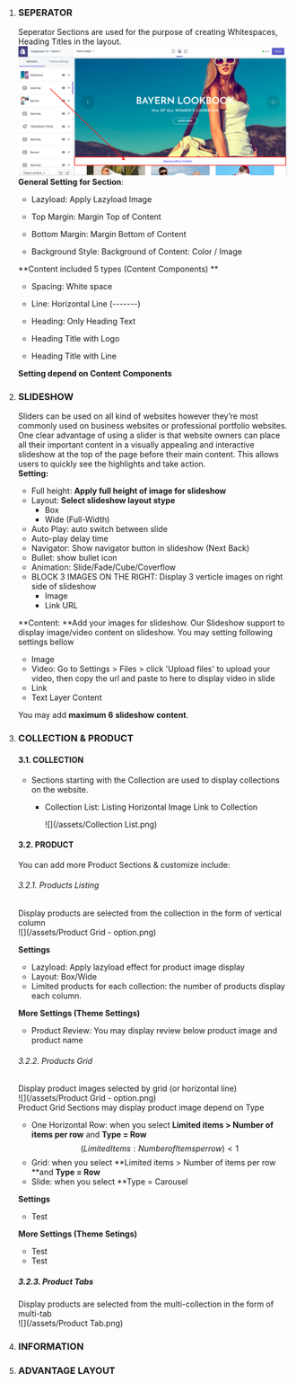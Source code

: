 1. ### SEPERATOR

   Seperator Sections are used for the purpose of creating Whitespaces, Heading Titles in the layout.  
   ![](/assets/spacing.png)  
   **General Setting for Section**:

   * Lazyload: Apply Lazyload Image

   * Top Margin: Margin Top of Content

   * Bottom Margin: Margin Bottom of Content

   * Background Style: Background of Content: Color / Image

   **Content included 5 types \(Content Components\)  **

   * Spacing: White space

   * Line: Horizontal Line \(-------\)

   * Heading: Only Heading Text

   * Heading Title with Logo

   * Heading Title with Line

   **Setting depend on Content Components**

2. ### SLIDESHOW

   Sliders can be used on all kind of websites however they’re most commonly used on business websites or professional portfolio websites. One clear advantage of using a slider is that website owners can place all their important content in a visually appealing and interactive slideshow at the top of the page before their main content. This allows users to quickly see the highlights and take action.  
   **Setting:**

   * Full height: **Apply full height of image for slideshow**  
   * Layout: **Select slideshow layout stype**  
     * Box   
     * Wide \(Full-Width\)
   * Auto Play: auto switch between slide
   * Auto-play delay time
   * Navigator: Show navigator button in slideshow \(Next Back\)
   * Bullet: show bullet icon
   * Animation: Slide/Fade/Cube/Coverflow
   * BLOCK 3 IMAGES ON THE RIGHT: Display 3 verticle images on right side of slideshow
     * Image
     * Link URL

   **Content: **Add your images for slideshow. Our Slideshow support to display image/video content on slideshow. You may setting following settings bellow

   * Image  
   * Video: Go to Settings &gt; Files &gt; click 'Upload files' to upload your video, then copy the url and paste to here to display video in slide
   * Link
   * Text Layer Content

   You may add **maximum 6** **slideshow** **content**.

3. ### COLLECTION & PRODUCT

   #### 3.1. COLLECTION

   * Sections starting with the Collection are used to display collections on the website.

     * Collection List: Listing Horizontal Image Link to Collection

       ![](/assets/Collection List.png)

   #### 3.2. PRODUCT

   You can add more Product Sections & customize include:

   ###### 3.2.1. Products Listing

   Display products are selected from the collection in the form of vertical column  
   ![](/assets/Product Grid - option.png)  
  
   **Settings**

   * Lazyload: Apply lazyload effect for product image display
   * Layout: Box/Wide
   * Limited products for each collection: the number of products display each column.

  
   **More Settings \(Theme Settings\)**

   * Product Review: You may display review below product image and product name

   ###### 3.2.2. Products Grid

   Display product images selected by grid \(or horizontal line\)  
   ![](/assets/Product Grid - option.png)  
   Product Grid Sections may display product image depend on Type

   * One Horizontal Row:  when you select  **Limited items &gt; Number of items per row** and **Type = Row**  
     $$(Limited Items : Number of Items per row) <1$$
   * Grid: when you select **Limited items &gt; Number of items per row **and **Type = Row**
   * Slide: when you select \*\*Type = Carousel

   **Settings**

   * Test

   **More Settings \(Theme Setings\)**

   * Test
   * Test

   ##### 3.2.3. Product Tabs

   Display products are selected from the multi-collection in the form of multi-tab  
   ![](/assets/Product Tab.png)

4. ### INFORMATION
5. ### ADVANTAGE LAYOUT



